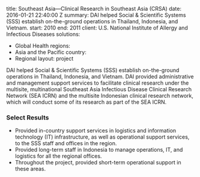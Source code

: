 
title: Southeast Asia—Clinical Research in Southeast Asia (CRSA)
date: 2016-01-21 22:40:00 Z
summary: DAI helped Social & Scientific Systems (SSS) establish on-the-ground operations
  in Thailand, Indonesia, and Vietnam.
start: 2010
end: 2011
client: U.S. National Institute of Allergy and Infectious Diseases
solutions:
- Global Health
regions:
- Asia and the Pacific
country:
- Regional
layout: project


DAI helped Social & Scientific Systems (SSS) establish on-the-ground operations in Thailand, Indonesia, and Vietnam. DAI provided administrative and management support services to facilitate clinical research under the multisite, multinational Southeast Asia Infectious Disease Clinical Research Network (SEA ICRN) and the multisite Indonesian clinical research network, which will conduct some of its research as part of the SEA ICRN.

### Select Results

* Provided in-country support services in logistics and information technology (IT) infrastructure, as well as operational support services, to the SSS staff and offices in the region.
* Provided long-term staff in Indonesia to manage operations, IT, and logistics for all the regional offices.
* Throughout the project, provided short-term operational support in these areas.
